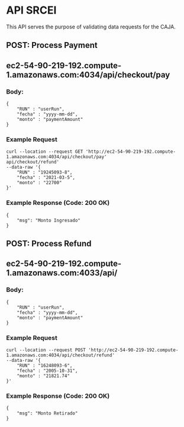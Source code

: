 <!-- TODO: API endpoints with examples (`curl` commands and expected result) -->

# API SRCEI

This API serves the purpose of validating data requests for the CAJA.

## POST: Process Payment
## ec2-54-90-219-192.compute-1.amazonaws.com:4034/api/checkout/pay

### Body:
```
{
    "RUN" : "userRun",
    "fecha" : "yyyy-mm-dd",
    "monto" : "paymentAmount"
}
```

### Example Request
```
curl --location --request GET 'http://ec2-54-90-219-192.compute-1.amazonaws.com:4034/api/checkout/pay'
api/checkout/refund'
--data-raw '{
    "RUN" : "19245093-8",
    "fecha" : "2021-03-5",
    "monto" : "22700"
}'
```
### Example Response (Code: 200 OK)
```
{
    "msg": "Monto Ingresado"
}
```

## POST: Process Refund
## ec2-54-90-219-192.compute-1.amazonaws.com:4033/api/

### Body:
```
{
    "RUN" : "userRun",
    "fecha" : "yyyy-mm-dd",
    "monto" : "paymentAmount"
}
```
### Example Request
```
curl --location --request POST 'http://ec2-54-90-219-192.compute-1.amazonaws.com:4034/api/checkout/refund'
--data-raw '{
    "RUN" : "16248093-6",
    "fecha" : "2005-10-31",
    "monto" : "21821.74"
}'
```
### Example Response (Code: 200 OK)
```
{
    "msg": "Monto Retirado"
}
```